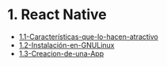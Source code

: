 # 1. React Native



[comment]:STARTING_GENERATED_TOC

* [1.1-Características-que-lo-hacen-atractivo](<./content/1.1-Características-que-lo-hacen-atractivo.md>)
* [1.2-Instalación-en-GNULinux](<./content/1.2-Instalación-en-GNULinux.md>)
* [1.3-Creacion-de-una-App](<./content/1.3-Creacion-de-una-App.md>)

[comment]:ENDING_GENERATED_TOC